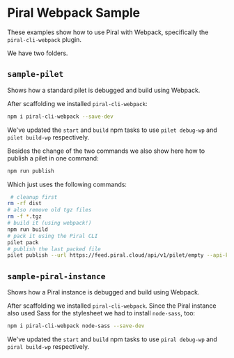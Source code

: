 # Piral Webpack Sample

These examples show how to use Piral with Webpack, specifically the `piral-cli-webpack` plugin.

We have two folders.

## `sample-pilet`

Shows how a standard pilet is debugged and build using Webpack.

After scaffolding we installed `piral-cli-webpack`:

```sh
npm i piral-cli-webpack --save-dev
```

We've updated the `start` and `build` npm tasks to use `pilet debug-wp` and `pilet build-wp` respectively.

Besides the change of the two commands we also show here how to publish a pilet in one command:

```sh
npm run publish
```

Which just uses the following commands:

```sh
 # cleanup first
rm -rf dist
# also remove old tgz files
rm -f *.tgz
# build it (using webpack!)
npm run build
# pack it using the Piral CLI
pilet pack
# publish the last packed file
pilet publish --url https://feed.piral.cloud/api/v1/pilet/empty --api-key is-invalid-anyway
```

## `sample-piral-instance`

Shows how a Piral instance is debugged and build using Webpack.

After scaffolding we installed `piral-cli-webpack`. Since the Piral instance also used Sass for the stylesheet we had to install `node-sass`, too:

```sh
npm i piral-cli-webpack node-sass --save-dev
```

We've updated the `start` and `build` npm tasks to use `piral debug-wp` and `piral build-wp` respectively.
